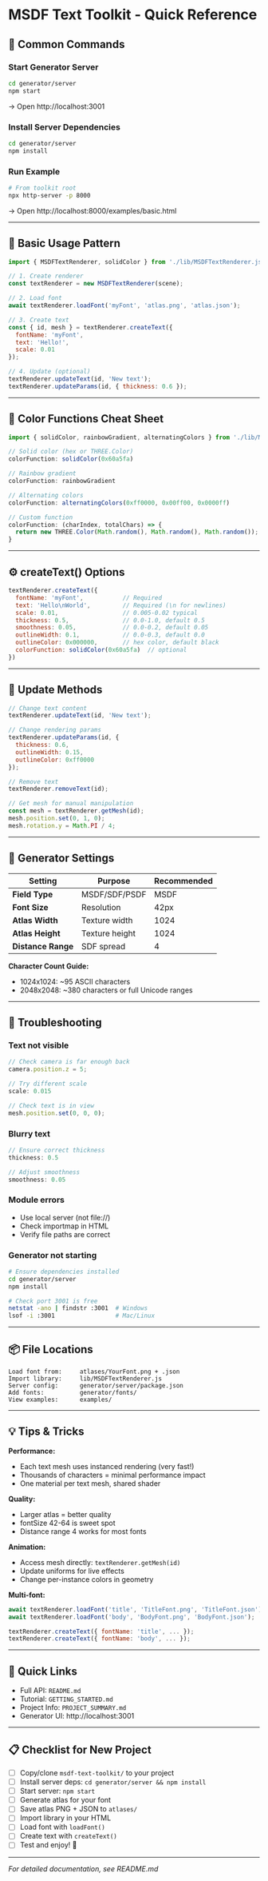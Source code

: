 # MSDF Text Toolkit - Quick Reference

## 🚀 Common Commands

### Start Generator Server
```bash
cd generator/server
npm start
```
→ Open http://localhost:3001

### Install Server Dependencies
```bash
cd generator/server
npm install
```

### Run Example
```bash
# From toolkit root
npx http-server -p 8000
```
→ Open http://localhost:8000/examples/basic.html

---

## 📝 Basic Usage Pattern

```javascript
import { MSDFTextRenderer, solidColor } from './lib/MSDFTextRenderer.js';

// 1. Create renderer
const textRenderer = new MSDFTextRenderer(scene);

// 2. Load font
await textRenderer.loadFont('myFont', 'atlas.png', 'atlas.json');

// 3. Create text
const { id, mesh } = textRenderer.createText({
  fontName: 'myFont',
  text: 'Hello!',
  scale: 0.01
});

// 4. Update (optional)
textRenderer.updateText(id, 'New text');
textRenderer.updateParams(id, { thickness: 0.6 });
```

---

## 🎨 Color Functions Cheat Sheet

```javascript
import { solidColor, rainbowGradient, alternatingColors } from './lib/MSDFTextRenderer.js';

// Solid color (hex or THREE.Color)
colorFunction: solidColor(0x60a5fa)

// Rainbow gradient
colorFunction: rainbowGradient

// Alternating colors
colorFunction: alternatingColors(0xff0000, 0x00ff00, 0x0000ff)

// Custom function
colorFunction: (charIndex, totalChars) => {
  return new THREE.Color(Math.random(), Math.random(), Math.random());
}
```

---

## ⚙️ createText() Options

```javascript
textRenderer.createText({
  fontName: 'myFont',           // Required
  text: 'Hello\nWorld',         // Required (\n for newlines)
  scale: 0.01,                  // 0.005-0.02 typical
  thickness: 0.5,               // 0.0-1.0, default 0.5
  smoothness: 0.05,             // 0.0-0.2, default 0.05
  outlineWidth: 0.1,            // 0.0-0.3, default 0.0
  outlineColor: 0x000000,       // hex color, default black
  colorFunction: solidColor(0x60a5fa)  // optional
})
```

---

## 🔧 Update Methods

```javascript
// Change text content
textRenderer.updateText(id, 'New text');

// Change rendering params
textRenderer.updateParams(id, {
  thickness: 0.6,
  outlineWidth: 0.15,
  outlineColor: 0xff0000
});

// Remove text
textRenderer.removeText(id);

// Get mesh for manual manipulation
const mesh = textRenderer.getMesh(id);
mesh.position.set(0, 1, 0);
mesh.rotation.y = Math.PI / 4;
```

---

## 🎯 Generator Settings

| Setting | Purpose | Recommended |
|---------|---------|-------------|
| **Field Type** | MSDF/SDF/PSDF | MSDF |
| **Font Size** | Resolution | 42px |
| **Atlas Width** | Texture width | 1024 |
| **Atlas Height** | Texture height | 1024 |
| **Distance Range** | SDF spread | 4 |

**Character Count Guide:**
- 1024x1024: ~95 ASCII characters
- 2048x2048: ~380 characters or full Unicode ranges

---

## 🐛 Troubleshooting

### Text not visible
```javascript
// Check camera is far enough back
camera.position.z = 5;

// Try different scale
scale: 0.015

// Check text is in view
mesh.position.set(0, 0, 0);
```

### Blurry text
```javascript
// Ensure correct thickness
thickness: 0.5

// Adjust smoothness
smoothness: 0.05
```

### Module errors
- Use local server (not file://)
- Check importmap in HTML
- Verify file paths are correct

### Generator not starting
```bash
# Ensure dependencies installed
cd generator/server
npm install

# Check port 3001 is free
netstat -ano | findstr :3001  # Windows
lsof -i :3001                 # Mac/Linux
```

---

## 📦 File Locations

```
Load font from:     atlases/YourFont.png + .json
Import library:     lib/MSDFTextRenderer.js
Server config:      generator/server/package.json
Add fonts:          generator/fonts/
View examples:      examples/
```

---

## 💡 Tips & Tricks

**Performance:**
- Each text mesh uses instanced rendering (very fast!)
- Thousands of characters = minimal performance impact
- One material per text mesh, shared shader

**Quality:**
- Larger atlas = better quality
- fontSize 42-64 is sweet spot
- Distance range 4 works for most fonts

**Animation:**
- Access mesh directly: `textRenderer.getMesh(id)`
- Update uniforms for live effects
- Change per-instance colors in geometry

**Multi-font:**
```javascript
await textRenderer.loadFont('title', 'TitleFont.png', 'TitleFont.json');
await textRenderer.loadFont('body', 'BodyFont.png', 'BodyFont.json');

textRenderer.createText({ fontName: 'title', ... });
textRenderer.createText({ fontName: 'body', ... });
```

---

## 🔗 Quick Links

- Full API: `README.md`
- Tutorial: `GETTING_STARTED.md`
- Project Info: `PROJECT_SUMMARY.md`
- Generator UI: http://localhost:3001

---

## 📋 Checklist for New Project

- [ ] Copy/clone `msdf-text-toolkit/` to your project
- [ ] Install server deps: `cd generator/server && npm install`
- [ ] Start server: `npm start`
- [ ] Generate atlas for your font
- [ ] Save atlas PNG + JSON to `atlases/`
- [ ] Import library in your HTML
- [ ] Load font with `loadFont()`
- [ ] Create text with `createText()`
- [ ] Test and enjoy! 🎉

---

*For detailed documentation, see README.md*

